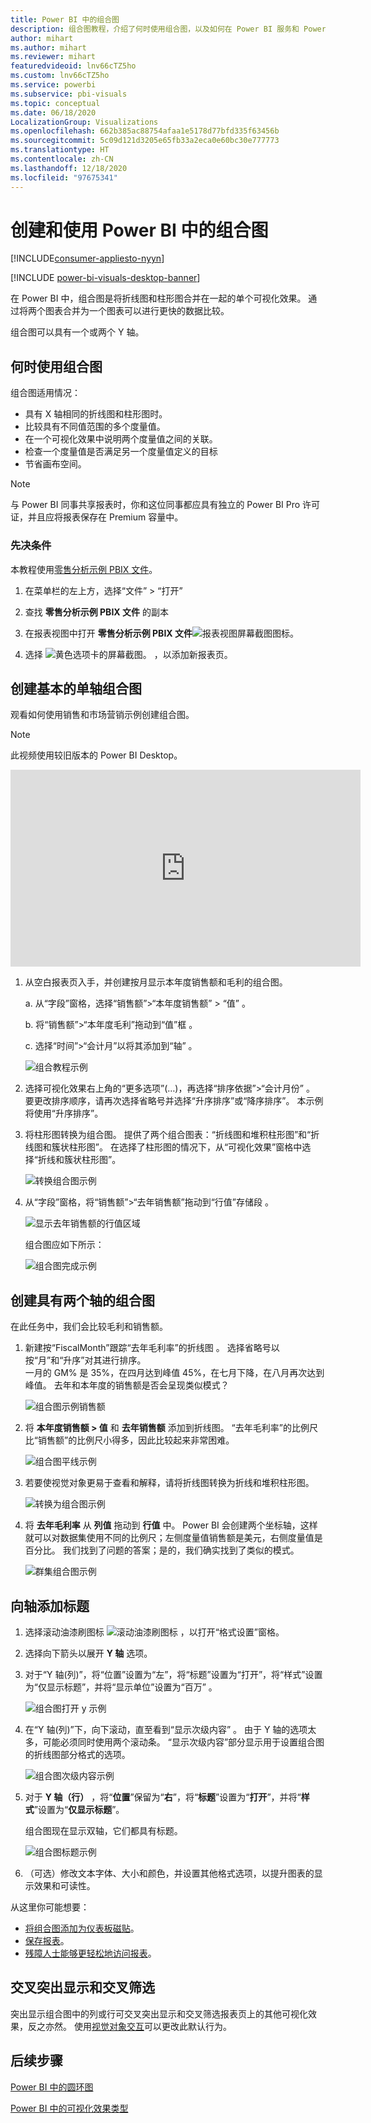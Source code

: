 ```yaml
---
title: Power BI 中的组合图
description: 组合图教程，介绍了何时使用组合图，以及如何在 Power BI 服务和 Power BI Desktop 中生成组合图。
author: mihart
ms.author: mihart
ms.reviewer: mihart
featuredvideoid: lnv66cTZ5ho
ms.custom: lnv66cTZ5ho
ms.service: powerbi
ms.subservice: pbi-visuals
ms.topic: conceptual
ms.date: 06/18/2020
LocalizationGroup: Visualizations
ms.openlocfilehash: 662b385ac88754afaa1e5178d77bfd335f63456b
ms.sourcegitcommit: 5c09d121d3205e65fb33a2eca0e60bc30e777773
ms.translationtype: HT
ms.contentlocale: zh-CN
ms.lasthandoff: 12/18/2020
ms.locfileid: "97675341"
---
```

# <a name="create-and-use-combo-charts-in-power-bi"></a>创建和使用 Power BI 中的组合图

[!INCLUDE[consumer-appliesto-nyyn](../includes/consumer-appliesto-nyyn.md)]

[!INCLUDE [power-bi-visuals-desktop-banner](../includes/power-bi-visuals-desktop-banner.md)]

在 Power BI 中，组合图是将折线图和柱形图合并在一起的单个可视化效果。 通过将两个图表合并为一个图表可以进行更快的数据比较。

组合图可以具有一个或两个 Y 轴。

## <a name="when-to-use-a-combo-chart"></a>何时使用组合图
组合图适用情况：

* 具有 X 轴相同的折线图和柱形图时。
* 比较具有不同值范围的多个度量值。
* 在一个可视化效果中说明两个度量值之间的关联。
* 检查一个度量值是否满足另一个度量值定义的目标
* 节省画布空间。

> [!NOTE]
> 与 Power BI 同事共享报表时，你和这位同事都应具有独立的 Power BI Pro 许可证，并且应将报表保存在 Premium 容量中。

### <a name="prerequisites"></a>先决条件
本教程使用[零售分析示例 PBIX 文件](https://download.microsoft.com/download/9/6/D/96DDC2FF-2568-491D-AAFA-AFDD6F763AE3/Retail%20Analysis%20Sample%20PBIX.pbix)。

1. 在菜单栏的左上方，选择“文件” > “打开” 
   
2. 查找 **零售分析示例 PBIX 文件** 的副本

1. 在报表视图中打开 **零售分析示例 PBIX 文件**![报表视图屏幕截图图标](media/power-bi-visualization-kpi/power-bi-report-view.png)。

1. 选择 ![黄色选项卡的屏幕截图。](media/power-bi-visualization-kpi/power-bi-yellow-tab.png) ，以添加新报表页。



## <a name="create-a-basic-single-axis-combo-chart"></a>创建基本的单轴组合图
观看如何使用销售和市场营销示例创建组合图。
   > [!NOTE]
   > 此视频使用较旧版本的 Power BI Desktop。
   > 
   > 
<iframe width="560" height="315" src="https://www.youtube.com/embed/lnv66cTZ5ho?list=PL1N57mwBHtN0JFoKSR0n-tBkUJHeMP2cP" frameborder="0" allowfullscreen></iframe>  

<a name="create"></a>

1. 从空白报表页入手，并创建按月显示本年度销售额和毛利的组合图。

    a.  从“字段”窗格，选择“销售额”\>“本年度销售额” > “值”  。

    b.  将“销售额”\>“本年度毛利”拖动到“值”框  。

    c. 选择“时间”\>“会计月”以将其添加到“轴”  。

    ![组合教程示例](media/power-bi-visualization-combo-chart/combotutorial1new.png)
5. 选择可视化效果右上角的“更多选项”(…)，再选择“排序依据”>“会计月份” 。 要更改排序顺序，请再次选择省略号并选择“升序排序”或“降序排序”。 本示例将使用“升序排序”。

6. 将柱形图转换为组合图。 提供了两个组合图表：“折线图和堆积柱形图”和“折线图和簇状柱形图”。 在选择了柱形图的情况下，从“可视化效果”窗格中选择“折线和簇状柱形图”。

    ![转换组合图示例](media/power-bi-visualization-combo-chart/converttocombo-new2.png)
7. 从“字段”窗格，将“销售额”\>“去年销售额”拖动到“行值”存储段   。

   ![显示去年销售额的行值区域](media/power-bi-visualization-combo-chart/linevaluebucket.png)

   组合图应如下所示：

   ![组合图完成示例](media/power-bi-visualization-combo-chart/combochartdone-new.png)

## <a name="create-a-combo-chart-with-two-axes"></a>创建具有两个轴的组合图
在此任务中，我们会比较毛利和销售额。

1. 新建按“FiscalMonth”跟踪“去年毛利率”的折线图 。 选择省略号以按“月”和“升序”对其进行排序。  
一月的 GM% 是 35%，在四月达到峰值 45%，在七月下降，在八月再次达到峰值。 去年和本年度的销售额是否会呈现类似模式？

   ![组合图示例销售额](media/power-bi-visualization-combo-chart/combo1-new.png)
2. 将 **本年度销售额 > 值** 和 **去年销售额** 添加到折线图。 “去年毛利率”的比例尺比“销售额”的比例尺小得多，因此比较起来非常困难。      

   ![组合图平线示例](media/power-bi-visualization-combo-chart/flatline-new.png)
3. 若要使视觉对象更易于查看和解释，请将折线图转换为折线和堆积柱形图。

   ![转换为组合图示例](media/power-bi-visualization-combo-chart/converttocombo-new.png)

4. 将 **去年毛利率** 从 **列值** 拖动到 **行值** 中。 Power BI 会创建两个坐标轴，这样就可以对数据集使用不同的比例尺；左侧度量值销售额是美元，右侧度量值是百分比。 我们找到了问题的答案；是的，我们确实找到了类似的模式。

   ![群集组合图示例](media/power-bi-visualization-combo-chart/power-bi-clustered-combo.png)    

## <a name="add-titles-to-the-axes"></a>向轴添加标题
1. 选择滚动油漆刷图标 ![滚动油漆刷图标](media/power-bi-visualization-combo-chart/power-bi-paintroller.png) ，以打开“格式设置”窗格。
1. 选择向下箭头以展开 **Y 轴** 选项。
1. 对于“Y 轴(列)”，将“位置”设置为“左”，将“标题”设置为“打开”，将“样式”设置为“仅显示标题”，并将“显示单位”设置为“百万”        。

   ![组合图打开 y 示例](media/power-bi-visualization-combo-chart/power-bi-open-y.png)
4. 在“Y 轴(列)”下，向下滚动，直至看到“显示次级内容” 。 由于 Y 轴的选项太多，可能必须同时使用两个滚动条。 “显示次级内容”部分显示用于设置组合图的折线图部分格式的选项。

   ![组合图次级内容示例](media/power-bi-visualization-combo-chart/power-bi-secondary.png)
5. 对于 **Y 轴（行）** ，将“**位置**”保留为“**右**”，将“**标题**”设置为“**打开**”，并将“**样式**”设置为“**仅显示标题**”。

   组合图现在显示双轴，它们都具有标题。

   ![组合图标题示例](media/power-bi-visualization-combo-chart/power-bi-2-titles.png)

6. （可选）修改文本字体、大小和颜色，并设置其他格式选项，以提升图表的显示效果和可读性。

从这里你可能想要：

* [将组合图添加为仪表板磁贴](../create-reports/service-dashboard-tiles.md)。
* [保存报表](../create-reports/service-report-save.md)。
* [残障人士能够更轻松地访问报表](../create-reports/desktop-accessibility-overview.md)。

## <a name="cross-highlighting-and-cross-filtering"></a>交叉突出显示和交叉筛选

突出显示组合图中的列或行可交叉突出显示和交叉筛选报表页上的其他可视化效果，反之亦然。 使用[视觉对象交互](../create-reports/service-reports-visual-interactions.md)可以更改此默认行为。

## <a name="next-steps"></a>后续步骤

[Power BI 中的圆环图](power-bi-visualization-doughnut-charts.md)

[Power BI 中的可视化效果类型](power-bi-visualization-types-for-reports-and-q-and-a.md)
